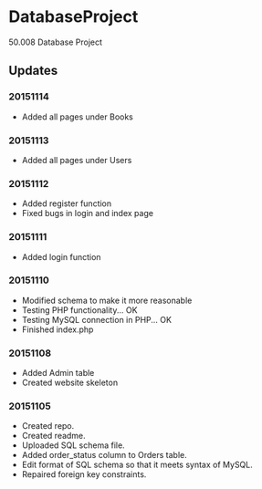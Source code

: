 # DatabaseProject
50.008 Database Project

## Updates
### 20151114
* Added all pages under Books

### 20151113
* Added all pages under Users

### 20151112
* Added register function
* Fixed bugs in login and index page

### 20151111
* Added login function

### 20151110
* Modified schema to make it more reasonable
* Testing PHP functionality... OK
* Testing MySQL connection in PHP... OK
* Finished index.php

### 20151108
* Added Admin table
* Created website skeleton

### 20151105
* Created repo.
* Created readme.
* Uploaded SQL schema file.
* Added order_status column to Orders table.
* Edit format of SQL schema so that it meets syntax of MySQL.
* Repaired foreign key constraints.
